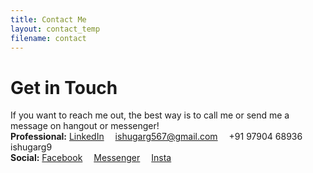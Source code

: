 ```yaml
---
title: Contact Me
layout: contact_temp
filename: contact
--- 
```


# Get in Touch
If you want to reach me out, the best way is to call me or send me a message on hangout or messenger!<br>
<b>Professional:</b> <i class="fa fa-linkedin" aria-hidden="true"></i> <a href="www.linkedin.com/in/ishugarg" title="LinkedIn">LinkedIn</a>&emsp;
<i class="fa fa-envelope-square" aria-hidden="true"></i> ishugarg567@gmail.com&emsp;
<i class="fa fa-phone" aria-hidden="true"></i> +91 97904 68936&emsp;
<i class="fa fa-skype" aria-hidden="true"></i> ishugarg9<br>
<b>Social:</b> <i class="fa fa-facebook" aria-hidden="true"></i> <a href="https://www.facebook.com/ishugarg567" title="facebook">Facebook</a>&emsp;
<i class="fa fa-facebook" aria-hidden="true"></i> <a href="https://m.me/ishugarg567">Messenger</a>&emsp;
<i class="fa fa-instagram" aria-hidden="true"></i> <a href="https://www.instagram.com/ishugarg567/">Insta</a>
